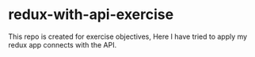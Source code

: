 # redux-with-api-exercise
This repo is created for exercise objectives, Here I have tried to apply my redux app connects with the API.
